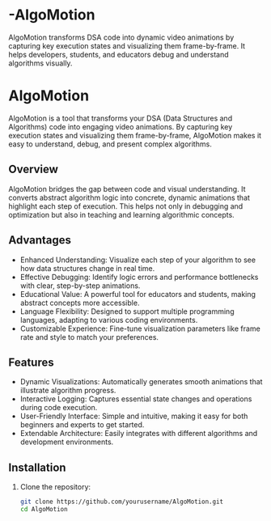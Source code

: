 # -AlgoMotion
 AlgoMotion transforms DSA code into dynamic video animations by capturing key execution states and visualizing them frame-by-frame. It helps developers, students, and educators debug and understand algorithms visually.

# AlgoMotion

AlgoMotion is a tool that transforms your DSA (Data Structures and Algorithms) code into engaging video animations. By capturing key execution states and visualizing them frame-by-frame, AlgoMotion makes it easy to understand, debug, and present complex algorithms.

## Overview

AlgoMotion bridges the gap between code and visual understanding. It converts abstract algorithm logic into concrete, dynamic animations that highlight each step of execution. This helps not only in debugging and optimization but also in teaching and learning algorithmic concepts.

## Advantages

- Enhanced Understanding: Visualize each step of your algorithm to see how data structures change in real time.
- Effective Debugging: Identify logic errors and performance bottlenecks with clear, step-by-step animations.
- Educational Value: A powerful tool for educators and students, making abstract concepts more accessible.
- Language Flexibility: Designed to support multiple programming languages, adapting to various coding environments.
- Customizable Experience: Fine-tune visualization parameters like frame rate and style to match your preferences.

## Features

- Dynamic Visualizations: Automatically generates smooth animations that illustrate algorithm progress.
- Interactive Logging: Captures essential state changes and operations during code execution.
- User-Friendly Interface: Simple and intuitive, making it easy for both beginners and experts to get started.
- Extendable Architecture: Easily integrates with different algorithms and development environments.

## Installation

1. Clone the repository:

   ```bash
   git clone https://github.com/yourusername/AlgoMotion.git
   cd AlgoMotion


